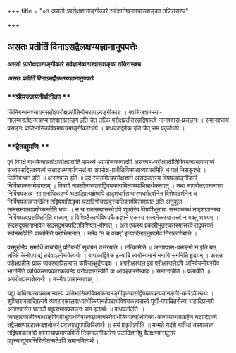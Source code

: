 +++
title = "०१ असतो ऽपरोक्षज्ञानाङ्गीकारे सर्वज्ञानेष्वनाश्वासशङ्का तन्निरासश्च"

+++


## असतः प्रतीतिं विनाऽसद्वैलक्षण्यज्ञानानुपपत्तेः

**असतो ऽपरोक्षज्ञानाङ्गीकारे सर्वज्ञानेष्वनाश्वासशङ्का तन्निरासश्च**

***असतः प्रतीतिं विनाऽसद्वैलक्षण्यज्ञानानुपपत्तेः***

### **श्रीमज्जयतीर्थटीका **

किंनिबन्धनश्चायमसतोऽपरोक्षप्रतीतिगोचरताऽनङ्गीकारः । क्वचिज्ज्ञानस्या-नालम्बनत्वेऽन्यत्राप्यनाश्वासप्रसङ्ग इति चेत् तत्किं परोक्षप्रतीतेरसद्विषयत्वे नानाश्वास-प्रसङ्गः । समानश्चायं प्रसङ्गः प्रातिभासिकविषयप्रत्ययाङ्गीकारेऽपि । बाधकाद्विवेक इति चेत् समं प्रकृतेऽपि ।

### **द्वैतद्युमणिः **

एवं विपक्षे बाधकेनासतोऽपरोक्षप्रतीतिं समर्थ्य अप्रयोजकत्वादपि असत्त्वम-परोक्षप्रतीतिविषयत्वाभावव्याप्यं सत्त्वमसद्विलक्षणत्वं सत्तादात्म्यपर्यवसन्नं वा अपरोक्ष-प्रतीतिविषयताव्यापकमिति च पक्षं निराकुरुते ॥ किंनिबन्धन इति ॥ अनाश्वास इति ॥ इदं रजतमित्यपरोक्षज्ञाने असद्रजतस्य विषयत्वाङ्गीकारे निर्विषयकत्वमेवागतम् । विषयो नास्तीत्यस्यासद्विषयकत्वमित्यस्याभिन्नार्थकत्वात् । तथा चापरोक्षज्ञानत्वस्य निर्विषयकत्व-सामानाधिकरण्ये घटादिप्रत्यक्षेष्वपि तादृशधर्मसाधारणधर्मदर्शनेन विशेषादर्शनेन च निर्विषयकत्वसन्देहेन तद्विषयासिद्ध्या घटादिगोचरप्रवृत्त्यादिकार्यविलयापात इति अनुकूल-तर्कसत्त्वान्नाप्रयोजकतेति भावः । न च रजतस्यासत्त्वेऽपि शुक्तेरेव विषयीभूतायाः सत्त्वात्कथं तादृशज्ञानस्य निर्विषयत्वप्रसक्तिरिति वाच्यम् । विशिष्टैकार्थविषयकैकज्ञाने एकस्य सत्त्वमेकस्यासत्त्वं न वक्तुं शक्यम् । सदसदुपरागाभावेन सदसदुभयघटितविशिष्टा-योगात् । अत एकस्य प्रकारीभूतरजतस्यासत्त्वे तदुपरक्तं सर्वमसदेवेति प्राप्तमिति पराभिमानात् । तमेव ‘न च वयम्’ इत्यादिनाऽनुपदमेव निराकरिष्यति ।

परमुखेनैव समाधिं वाचयितुं प्रतिबन्दीं सूचयन् उत्तरयति ॥ तत्किमिति ॥ अनाश्वास-प्रसङ्गो न इति यत् तत्किं केनोपपाद्यं तदेवाऽलोचयेत्यर्थः । बाधकाद्विवेक इत्यादि त्वयोच्यमानं ममापि सममिति हृदयम् । असतः परोक्षप्रतीतेः प्राक् व्यवस्थापितत्वान्न कश्चित्क्षुद्रोपद्रवः । अपरोक्षस्थल इव परोक्षस्थलेऽपि अनिर्वचनीयस्यैव भानमिति व्यधिकरणप्रकारकत्वमेव परोक्षज्ञानस्येति वा आग्रहकरणेप्याह ॥ समानश्चेति ॥ प्रत्ययेति ॥ अपरोक्षप्रत्यक्षेत्यर्थः । तस्यैव प्रक्रान्तत्वात् ।

यद्वा बाधितप्रत्ययसामान्यस्य प्रातिभासिकविषयकत्वमङ्गीकृत्यासद्विषयकप्रत्ययानङ्गी-कारेऽपीत्यर्थः । शुक्तिरजतादिप्रत्यये व्यवहारकालबाध्यार्थक्रियानर्हपदार्थविषयकत्वसत्त्वे पूर्वो-पपादितरीत्या घटादिप्रत्यये अनाश्वासेन घटादौ प्रवृत्यभावप्रसङ्गः सम इत्यर्थः ॥ बाधकादिति ॥ व्यवहारकालीनबाधग्रहविषयीभूतार्थविषयकज्ञानत्वस्यैवार्थक्रियानर्हार्थविषय-कत्वव्याप्यताग्रहेण घटादिज्ञाने तद्वैलक्षण्यग्रहात्तज्ज्ञानोत्तरं प्रवृत्त्याद्युपपत्तिरित्यर्थः ॥ समं प्रकृतेऽपीति ॥ मन्मते यदंशे बाधितं तस्यासत्त्वं तद्विषयकत्वांशे ज्ञानस्याप्रामाण्यमिति नियमाङ्गीकारेण घटादिज्ञानेषु वैलक्षण्यात्तदुत्तरं प्रवृत्त्याद्युपपत्तिरित्येतन्मतेऽपि समानमित्यर्थः।

